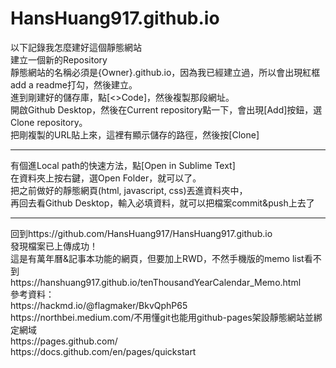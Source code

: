 # HansHuang917.github.io
以下記錄我怎麼建好這個靜態網站<br>
建立一個新的Repository<br>
靜態網站的名稱必須是{Owner}.github.io，因為我已經建立過，所以會出現紅框<br>
add a readme打勾，然後建立。<br>
進到剛建好的儲存庫，點[<>Code]，然後複製那段網址。<br>
開啟Github Desktop，然後在Current repository點一下，會出現[Add]按鈕，選Clone repository。<br> 
把剛複製的URL貼上來，這裡有顯示儲存的路徑，然後按[Clone]<br>
<hr>
有個進Local path的快速方法，點[Open in Sublime Text]<br>
在資料夾上按右鍵，選Open Folder，就可以了。<br>
把之前做好的靜態網頁(html, javascript, css)丟進資料夾中，<br>
再回去看Github Desktop，輸入必填資料，就可以把檔案commit&push上去了<br>
<hr>  
回到https://github.com/HansHuang917/HansHuang917.github.io<br>
發現檔案已上傳成功！<br>
這是有萬年曆&記事本功能的網頁，但要加上RWD，不然手機版的memo list看不到<br>
https://hanshuang917.github.io/tenThousandYearCalendar_Memo.html<br>
參考資料：<br>
https://hackmd.io/@flagmaker/BkvQphP65<br>
https://northbei.medium.com/不用懂git也能用github-pages架設靜態網站並綁定網域<br>
https://pages.github.com/<br>
https://docs.github.com/en/pages/quickstart<br>

